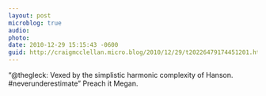 ```yaml
---
layout: post
microblog: true
audio: 
photo: 
date: 2010-12-29 15:15:43 -0600
guid: http://craigmcclellan.micro.blog/2010/12/29/t20226479174451201.html
---
```

“@thegleck: Vexed by the simplistic harmonic complexity of Hanson. #neverunderestimate” Preach it Megan.
